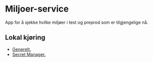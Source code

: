 # Miljoer-service
App for å sjekke hvilke miljøer i test og preprod som er tilgjengelige nå.

## Lokal kjøring
* [Generelt.](../../docs/modules/ROOT/pages/local/local_general.adoc)
* [Secret Manager.](../../docs/modules/ROOT/pages/local/local_secretmanager.adoc)